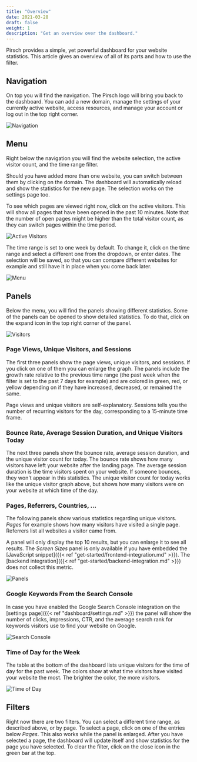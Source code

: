 ```yaml
---
title: "Overview"
date: 2021-03-28
draft: false
weight: 1
description: "Get an overview over the dashboard."
---
```


Pirsch provides a simple, yet powerful dashboard for your website statistics. This article gives an overview of all of its parts and how to use the filter.

## Navigation

On top you will find the navigation. The Pirsch logo will bring you back to the dashboard. You can add a new domain, manage the settings of your currently active website, access resources, and manage your account or log out in the top right corner.

![Navigation](/dashboard/navigation.png)

## Menu

Right below the navigation you will find the website selection, the active visitor count, and the time range filter.

Should you have added more than one website, you can switch between them by clicking on the domain. The dashboard will automatically reload and show the statistics for the new page. The selection works on the settings page too.

To see which pages are viewed right now, click on the active visitors. This will show all pages that have been opened in the past 10 minutes. Note that the number of open pages might be higher than the total visitor count, as they can switch pages within the time period.

![Active Visitors](/dashboard/active-visitors.png)

The time range is set to one week by default. To change it, click on the time range and select a different one from the dropdown, or enter dates. The selection will be saved, so that you can compare different websites for example and still have it in place when you come back later.

![Menu](/dashboard/menu.png)

## Panels

Below the menu, you will find the panels showing different statistics. Some of the panels can be opened to show detailed statistics. To do that, click on the expand icon in the top right corner of the panel.

![Visitors](/dashboard/visitors.png)

### Page Views, Unique Visitors, and Sessions

The first three panels show the page views, unique visitors, and sessions. If you click on one of them you can enlarge the graph. The panels include the growth rate relative to the previous time range (the past week when the filter is set to the past 7 days for example) and are colored in green, red, or yellow depending on if they have increased, decreased, or remained the same.

Page views and unique visitors are self-explanatory. Sessions tells you the number of recurring visitors for the day, corresponding to a 15-minute time frame.

### Bounce Rate, Average Session Duration, and Unique Visitors Today

The next three panels show the bounce rate, average session duration, and the unique visitor count for today. The bounce rate shows how many visitors have left your website after the landing page. The average session duration is the time visitors spent on your website. If someone bounces, they won't appear in this statistics. The unique visitor count for today works like the unique visitor graph above, but shows how many visitors were on your website at which time of the day.

### Pages, Referrers, Countries, ...

The following panels show various statistics regarding unique visitors. *Pages* for example shows how many visitors have visited a single page. Referrers list all websites a visitor came from.

A panel will only display the top 10 results, but you can enlarge it to see all results. The *Screen Sizes* panel is only available if you have embedded the [JavaScript snippet]({{< ref "get-started/frontend-integration.md" >}}). The [backend integration]({{< ref "get-started/backend-integration.md" >}}) does not collect this metric.

![Panels](/dashboard/panels.png)

### Google Keywords From the Search Console

In case you have enabled the Google Search Console integration on the [settings page]({{< ref "dashboard/settings.md" >}}) the panel will show the number of clicks, impressions, CTR, and the average search rank for keywords visitors use to find your website on Google.

![Search Console](/dashboard/search-console.png)

### Time of Day for the Week

The table at the bottom of the dashboard lists unique visitors for the time of day for the past week. The colors show at what time visitors have visited your website the most. The brighter the color, the more visitors.

![Time of Day](/dashboard/time-of-day.png)

## Filters

Right now there are two filters. You can select a different time range, as described above, or by page. To select a page, click on one of the entries below *Pages*. This also works while the panel is enlarged. After you have selected a page, the dashboard will update itself and show statistics for the page you have selected. To clear the filter, click on the close icon in the green bar at the top.
